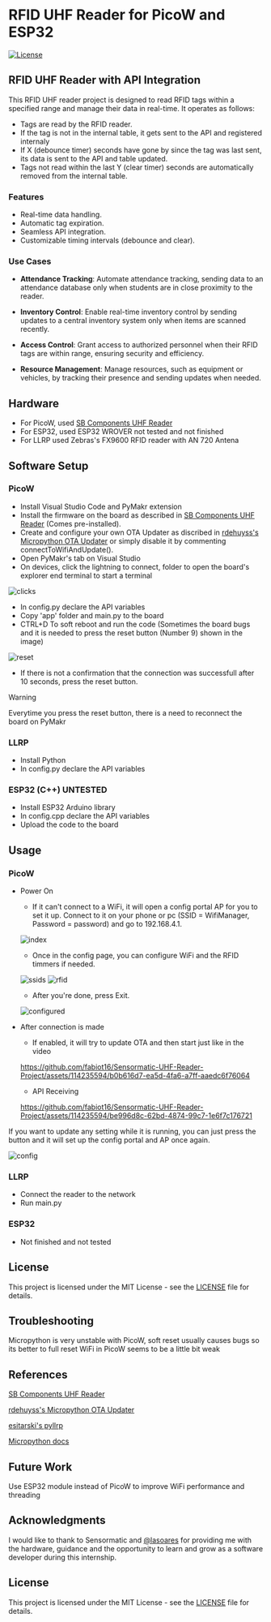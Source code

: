 # RFID UHF Reader for PicoW and ESP32

[![License](https://img.shields.io/badge/license-MIT-blue.svg)](LICENSE)

## RFID UHF Reader with API Integration

This RFID UHF reader project is designed to read RFID tags within a specified range and manage their data in real-time. It operates as follows:

- Tags are read by the RFID reader.
- If the tag is not in the internal table, it gets sent to the API and registered internaly
- If X (debounce timer) seconds have gone by since the tag was last sent, its data is sent to the API and table updated.
- Tags not read within the last Y (clear timer) seconds are automatically removed from the internal table.

### Features

- Real-time data handling.
- Automatic tag expiration.
- Seamless API integration.
- Customizable timing intervals (debounce and clear).

### Use Cases

- **Attendance Tracking**: Automate attendance tracking, sending data to an attendance database only when students are in close proximity to the reader.

- **Inventory Control**: Enable real-time inventory control by sending updates to a central inventory system only when items are scanned recently.

- **Access Control**: Grant access to authorized personnel when their RFID tags are within range, ensuring security and efficiency.

- **Resource Management**: Manage resources, such as equipment or vehicles, by tracking their presence and sending updates when needed.

## Hardware

- For PicoW, used [SB Components UHF Reader](https://github.com/sbcshop/UHF_Reader_Pico_W_Software)
- For ESP32, used ESP32 WROVER not tested and not finished
- For LLRP used Zebras's FX9600 RFID reader with AN 720 Antena

## Software Setup

### PicoW
- Install Visual Studio Code and PyMakr extension
- Install the firmware on the board as described in [SB Components UHF Reader](https://github.com/sbcshop/UHF_Reader_Pico_W_Software) (Comes pre-installed).
- Create and configure your own OTA Updater as discribed in [rdehuyss's Micropython OTA Updater](https://github.com/rdehuyss/micropython-ota-updater) or simply disable it by commenting connectToWifiAndUpdate().
- Open PyMakr's tab on Visual Studio
- On devices, click the lightning to connect, folder to open the board's explorer end terminal to start a terminal

![clicks](https://github.com/fabiot16/Sensormatic-UHF-Reader-Project/blob/main/images/clicks.jpg)

- In config.py declare the API variables
- Copy 'app' folder and main.py to the board
- CTRL+D To soft reboot and run the code (Sometimes the board bugs and it is needed to press the reset button (Number 9) shown in the image)

![reset](https://github.com/fabiot16/Sensormatic-UHF-Reader-Project/blob/main/images/reset.jpg)

- If there is not a confirmation that the connection was successfull after 10 seconds, press the reset button.
> [!WARNING]
> Everytime you press the reset button, there is a need to reconnect the board on PyMakr

### LLRP
- Install Python
- In config.py declare the API variables

### ESP32 (C++) UNTESTED
- Install ESP32 Arduino library
- In config.cpp declare the API variables
- Upload the code to the board

## Usage

### PicoW
  - Power On
    - If it can't connect to a WiFi, it will open a config portal AP for you to set it up. Connect to it on your phone or pc (SSID = WifiManager, Password = password) and go to 192.168.4.1.
    
    ![index](https://github.com/fabiot16/Sensormatic-UHF-Reader-Project/blob/main/images/index.jpg)

    - Once in the config page, you can configure WiFi and the RFID timmers if needed.
   
    ![ssids](https://github.com/fabiot16/Sensormatic-UHF-Reader-Project/blob/main/images/ssids.jpg)
    ![rfid](https://github.com/fabiot16/Sensormatic-UHF-Reader-Project/blob/main/images/rfid.jpg)
    - After you're done, press Exit.
   
    ![configured](https://github.com/fabiot16/Sensormatic-UHF-Reader-Project/blob/main/images/configured.jpg)
  
  - After connection is made
    - If enabled, it will try to update OTA and then start just like in the video
   
    https://github.com/fabiot16/Sensormatic-UHF-Reader-Project/assets/114235594/b0b616d7-ea5d-4fa6-a7ff-aaedc6f76064

    - API Receiving
    
    https://github.com/fabiot16/Sensormatic-UHF-Reader-Project/assets/114235594/be996d8c-62bd-4874-99c7-1e6f7c176721

  If you want to update any setting while it is running, you can just press the button and it will set up the config portal and AP once again.

  ![config](https://github.com/fabiot16/Sensormatic-UHF-Reader-Project/blob/main/images/config.jpg)


### LLRP
  - Connect the reader to the network
  - Run main.py

### ESP32
  - Not finished and not tested

## License

This project is licensed under the MIT License - see the [LICENSE](LICENSE) file for details.

## Troubleshooting
  Micropython is very unstable with PicoW, soft reset usually causes bugs so its better to full reset
  WiFi in PicoW seems to be a little bit weak
  
## References
  [SB Components UHF Reader](https://github.com/sbcshop/UHF_Reader_Pico_W_Software)
  
  [rdehuyss's Micropython OTA Updater](https://github.com/rdehuyss/micropython-ota-updater)
  
  [esitarski's pyllrp](https://github.com/esitarski/pyllrp)
  
  [Micropython docs](https://docs.micropython.org/en/latest/)
  
## Future Work
  Use ESP32 module instead of PicoW to improve WiFi performance and threading

## Acknowledgments

  I would like to thank to Sensormatic and [@lasoares](https://github.com/lasoares) for providing me with the hardware, guidance and the opportunity to learn and grow as a software developer during this internship.

## License

This project is licensed under the MIT License - see the [LICENSE](LICENSE) file for details.
